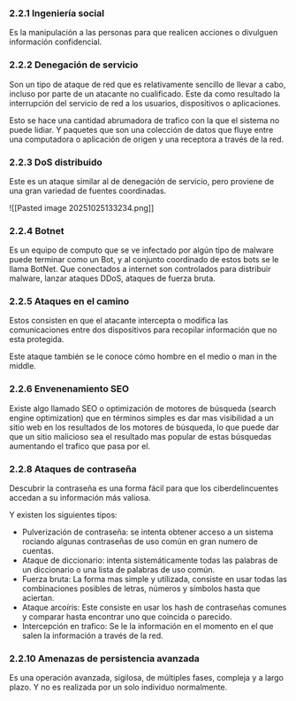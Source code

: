 ### 2.2.1 Ingeniería social

Es la manipulación a las personas para que realicen acciones o divulguen información confidencial. 

### 2.2.2 Denegación de servicio

Son un tipo de ataque de red que es relativamente sencillo de llevar a cabo, incluso por parte de un atacante no cualificado. Este da como resultado la interrupción del servicio de red a los usuarios, dispositivos o aplicaciones. 

Esto se hace una cantidad abrumadora de trafico con la que el sistema no puede lidiar. Y paquetes que son una colección de datos que fluye entre una computadora o aplicación de origen y una receptora a través de la red. 

### 2.2.3 DoS distribuido

Este es un ataque similar al de denegación de servicio, pero proviene de una gran variedad de fuentes coordinadas. 

![[Pasted image 20251025133234.png]]

### 2.2.4 Botnet

Es un equipo de computo que se ve infectado por algún tipo de malware puede terminar como un Bot, y al conjunto coordinado de estos bots se le llama BotNet. Que conectados a internet son controlados para distribuir malware, lanzar ataques DDoS, ataques de fuerza bruta. 

### 2.2.5 Ataques en el camino 

Estos consisten en que el atacante intercepta o modifica las comunicaciones entre dos dispositivos para recopilar información que no esta protegida. 

Este ataque también se le conoce cómo hombre en el medio o man in the middle. 

### 2.2.6 Envenenamiento SEO

Existe algo llamado SEO o optimización de motores de búsqueda (search engine optimization) que en términos simples es dar mas visibilidad a un sitio web en los resultados de los motores de búsqueda, lo que puede dar que un sitio malicioso sea el resultado mas popular de estas búsquedas aumentando el trafico que pasa por el. 

### 2.2.8 Ataques de contraseña

Descubrir la contraseña es una forma fácil para que los ciberdelincuentes accedan a su información más valiosa. 

Y existen los siguientes tipos: 

* Pulverización de contraseña: se intenta obtener acceso a un sistema rociando algunas contraseñas de uso común en gran numero de cuentas. 
* Ataque de diccionario: intenta sistemáticamente todas las palabras de un diccionario o una lista de palabras de uso común. 
* Fuerza bruta: La forma mas simple y utilizada, consiste en usar todas las combinaciones posibles de letras, números y símbolos hasta que aciertan. 
* Ataque arcoíris: Este consiste en usar los hash de contraseñas comunes y comparar hasta encontrar uno que coincida o parecido. 
* Intercepción en trafico: Se le la información en el momento en el que salen la información a través de la red. 

### 2.2.10 Amenazas de persistencia avanzada

Es una operación avanzada, sigilosa, de múltiples fases, compleja y a largo plazo. Y no es realizada por un solo individuo normalmente. 